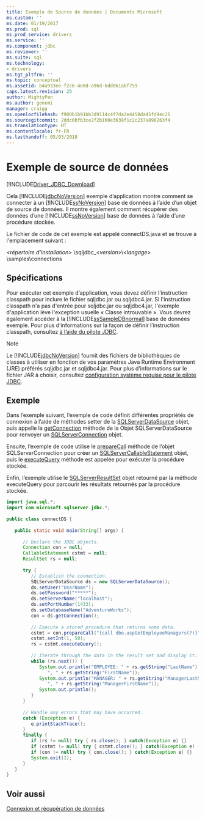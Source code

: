 ```yaml
---
title: Exemple de Source de données | Documents Microsoft
ms.custom: ''
ms.date: 01/19/2017
ms.prod: sql
ms.prod_service: drivers
ms.service: ''
ms.component: jdbc
ms.reviewer: ''
ms.suite: sql
ms.technology:
- drivers
ms.tgt_pltfrm: ''
ms.topic: conceptual
ms.assetid: b4a933ee-f2c6-4e0d-a96d-6dd061abf759
caps.latest.revision: 25
author: MightyPen
ms.author: genemi
manager: craigg
ms.openlocfilehash: f900b1b91bb3d9114c4f7da2e4450da45fd9ec21
ms.sourcegitcommit: 2ddc0bfb3ce2f2b160e3638f1c2c237a898263f4
ms.translationtype: HT
ms.contentlocale: fr-FR
ms.lasthandoff: 05/03/2018
---
```

# <a name="data-source-sample"></a>Exemple de source de données
[!INCLUDE[Driver_JDBC_Download](../../../includes/driver_jdbc_download.md)]

  Cela [!INCLUDE[jdbcNoVersion](../../../includes/jdbcnoversion_md.md)] exemple d’application montre comment se connecter à un [!INCLUDE[ssNoVersion](../../../includes/ssnoversion_md.md)] base de données à l’aide d’un objet de source de données. Il montre également comment récupérer des données d’une [!INCLUDE[ssNoVersion](../../../includes/ssnoversion_md.md)] base de données à l’aide d’une procédure stockée.  
  
 Le fichier de code de cet exemple est appelé connectDS.java et se trouve à l'emplacement suivant :  
  
 \<*répertoire d’installation*> \sqljdbc_\<*version*>\\<*langage*> \samples\connections  
  
## <a name="requirements"></a>Spécifications  
 Pour exécuter cet exemple d’application, vous devez définir l’instruction classpath pour inclure le fichier sqljdbc.jar ou sqljdbc4.jar. Si l'instruction classpath n'a pas d'entrée pour sqljdbc.jar ou sqljdbc4.jar, l'exemple d'application lève l'exception usuelle « Classe introuvable ». Vous devrez également accéder à la [!INCLUDE[ssSampleDBnormal](../../../includes/sssampledbnormal_md.md)] base de données exemple. Pour plus d’informations sur la façon de définir l’instruction classpath, consultez [à l’aide du pilote JDBC](../../../connect/jdbc/using-the-jdbc-driver.md).  
  
> [!NOTE]  
>  Le [!INCLUDE[jdbcNoVersion](../../../includes/jdbcnoversion_md.md)] fournit des fichiers de bibliothèques de classes à utiliser en fonction de vos paramètres Java Runtime Environment (JRE) préférés sqljdbc.jar et sqljdbc4.jar. Pour plus d’informations sur le fichier JAR à choisir, consultez [configuration système requise pour le pilote JDBC](../../../connect/jdbc/system-requirements-for-the-jdbc-driver.md).  
  
## <a name="example"></a>Exemple  
 Dans l’exemple suivant, l’exemple de code définit différentes propriétés de connexion à l’aide de méthodes setter de la [SQLServerDataSource](../../../connect/jdbc/reference/sqlserverdatasource-class.md) objet, puis appelle la [getConnection](../../../connect/jdbc/reference/getconnection-method-sqlserverdatasource.md) méthode de la Objet SQLServerDataSource pour renvoyer un [SQLServerConnection](../../../connect/jdbc/reference/sqlserverconnection-class.md) objet.  
  
 Ensuite, l’exemple de code utilise le [prepareCall](../../../connect/jdbc/reference/preparecall-method-sqlserverconnection.md) méthode de l’objet SQLServerConnection pour créer un [SQLServerCallableStatement](../../../connect/jdbc/reference/sqlservercallablestatement-class.md) objet, puis le [executeQuery](../../../connect/jdbc/reference/executequery-method-sqlserverpreparedstatement.md) méthode est appelée pour exécuter la procédure stockée.  
  
 Enfin, l’exemple utilise le [SQLServerResultSet](../../../connect/jdbc/reference/sqlserverresultset-class.md) objet retourné par la méthode executeQuery pour parcourir les résultats retournés par la procédure stockée.  
  
```java
import java.sql.*;  
import com.microsoft.sqlserver.jdbc.*;  
  
public class connectDS {  
  
   public static void main(String[] args) {  
  
      // Declare the JDBC objects.  
      Connection con = null;  
      CallableStatement cstmt = null;  
      ResultSet rs = null;  
  
      try {  
         // Establish the connection.   
         SQLServerDataSource ds = new SQLServerDataSource();  
         ds.setUser("UserName");  
         ds.setPassword("*****");  
         ds.setServerName("localhost");  
         ds.setPortNumber(1433);   
         ds.setDatabaseName("AdventureWorks");  
         con = ds.getConnection();  
  
         // Execute a stored procedure that returns some data.  
         cstmt = con.prepareCall("{call dbo.uspGetEmployeeManagers(?)}");  
         cstmt.setInt(1, 50);  
         rs = cstmt.executeQuery();  
  
         // Iterate through the data in the result set and display it.  
         while (rs.next()) {  
            System.out.println("EMPLOYEE: " + rs.getString("LastName") +   
               ", " + rs.getString("FirstName"));  
            System.out.println("MANAGER: " + rs.getString("ManagerLastName") +   
               ", " + rs.getString("ManagerFirstName"));  
            System.out.println();  
         }  
      }  
  
      // Handle any errors that may have occurred.  
      catch (Exception e) {  
         e.printStackTrace();  
      }  
      finally {  
         if (rs != null) try { rs.close(); } catch(Exception e) {}  
         if (cstmt != null) try { cstmt.close(); } catch(Exception e) {}  
         if (con != null) try { con.close(); } catch(Exception e) {}  
         System.exit(1);  
      }  
   }  
}  
```  
  
## <a name="see-also"></a>Voir aussi  
 [Connexion et récupération de données](../../../connect/jdbc/connecting-and-retrieving-data.md)  
  
  
